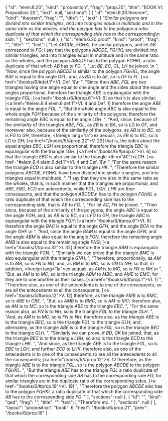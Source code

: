 {
  "id": "elem.6.20",
  "kind": "proposition",
  "frag": "prop.20",
  "title": "BOOK VI: Proposition 20.",
  "text": null,
  "sections": [
    {
      "id": "elem.6.20.theorem",
      "kind": "theorem",
      "frag": "",
      "title": "",
      "text": [
        "<var>Similar polygons are divided into similar triangles</var>, <var>and into triangles equal in multitude and in the same ratio as the wholes</var>, <var>and the polygon has to the polygon a ratio duplicate of that which the corresponding side has to the corresponding</var>\n       <var>side</var>. "
      ],
      "sections": null
    },
    {
      "id": "elem.6.20.proof",
      "kind": "proof",
      "frag": "",
      "title": "",
      "text": [
        "Let <var>ABCDE</var>, <var>FGHKL</var> be similar polygons, and let <var>AB</var> correspond to <var>FG</var>; I say that the polygons <var>ABCDE</var>, <var>FGHKL</var> are divided into similar triangles, and into triangles equal in multitude and in the same ratio as the wholes, and the polygon <var>ABCDE</var> has to the polygon <var>FGHKL</var> a ratio duplicate of that which <var>AB</var> has to <var>FG</var>. ",
        "Let <var>BE</var>, <var>EC</var>, <var>GL</var>, <var>LH</var> be joined. \n      ",
        "Now, since the polygon <var>ABCDE</var> is similar to the polygon <var>FGHKL</var>, the angle <var>BAE</var> is equal to the angle <var>GFL</var>; and, as <var>BA</var> is to <var>AE</var>, so is <var>GF</var> to <var>FL</var>. [<a href=\"/books/6/#def.1\">VI. Def. 1</a>]\n      ",
        "Since then <var>ABE</var>, <var>FGL</var> are two triangles having one angle equal to one angle and the sides about the equal angles proportional, therefore the triangle <var>ABE</var> is equiangular with the triangle <var>FGL</var>; [<a href=\"/books/6/#prop.6\">VI. 6</a>] so that it is also similar; [<a href=\"#elem.6.4 elem.6.def.1\">VI. 4 and Def. 1</a>] therefore the angle <var>ABE</var> is equal to the angle <var>FGL</var>. ",
        "But the whole angle <var>ABC</var> is also equal to the whole angle <var>FGH</var> because of the similarity of the polygons; therefore the remaining angle <var>EBC</var> is equal to the angle <var>LGH</var>. ",
        "And, since, because of the similarity of the triangles <var>ABE</var>, <var>FGL</var>, as <var>EB</var> is to <var>BA</var>, so is <var>LG</var> to <var>GF</var>, and moreover also, because of the similarity of the polygons, as <var>AB</var> is to <var>BC</var>, so is <var>FG</var> to <var>GH</var>, therefore, <foreign lang=\"la\">ex aequali</foreign>, as <var>EB</var> is to <var>BC</var>, so is <var>LG</var> to <var>GH</var>; [<a href=\"/books/5/#prop.22\">V. 22</a>] that is, the sides about the equal angles <var>EBC</var>, <var>LGH</var> are proportional; therefore the triangle <var>EBC</var> is equiangular with the triangle <var>LGH</var>, [<a href=\"/books/6/#prop.6\">VI. 6</a>] so that the triangle <var>EBC</var> is also similar to the triangle <lb n=\"40\"/><var>LGH</var>. [<a href=\"#elem.6.4 elem.6.def.1\">VI. 4 and Def. 1</a>]\n      ",
        "For the same reason the triangle <var>ECD</var> is also similar to the triangle <var>LHK</var>. ",
        "Therefore the similar polygons <var>ABCDE</var>, <var>FGHKL</var> have been divided into similar triangles, and into triangles equal in multitude. ",
        "I say that they are also in the same ratio as the wholes, that is, in such manner that the triangles are proportional, and <var>ABE</var>, <var>EBC</var>, <var>ECD</var> are antecedents, while <var>FGL</var>, <var>LGH</var>, <var>LHK</var> are their consequents, and that the polygon <var>ABCDE</var>\n       has to the polygon <var>FGHKL</var> a ratio duplicate of that which the corresponding side has to the corresponding side, that is <var>AB</var> to <var>FG</var>. ",
        "For let <var>AC</var>, <var>FH</var> be joined. ",
        "Then since, because of the similarity of the polygons, the angle <var>ABC</var> is equal to the angle <var>FGH</var>, and, as <var>AB</var> is to <var>BC</var>, so is <var>FG</var> to <var>GH</var>, the triangle <var>ABC</var> is equiangular with the triangle <var>FGH</var>; [<a href=\"/books/6/#prop.6\">VI. 6</a>] therefore the angle <var>BAC</var> is equal to the angle <var>GFH</var>, and the angle <var>BCA</var> to the angle <var>GHF</var>.\n       ",
        "And, since the angle <var>BAM</var> is equal to the angle <var>GFN</var>, and the angle <var>ABM</var> is also equal to the angle <var>FGN</var>, therefore the remaining angle <var>AMB</var> is also equal to the remaining angle <var>FNG</var>; [<a href=\"/books/1/#prop.32\">I. 32</a>] therefore the triangle <var>ABM</var> is equiangular with the triangle <var>FGN</var>. ",
        "Similarly we can prove that the triangle <var>BMC</var> is also equiangular with the triangle <var>GNH</var>. ",
        "Therefore, proportionally, as <var>AM</var> is to <var>MB</var>, so is <var>FN</var> to <var>NG</var>, and, as <var>BM</var> is to <var>MC</var>, so is <var>GN</var> to <var>NH</var>; so that, in addition, <foreign lang=\"la\">ex aequali</foreign>, as <var>AM</var> is to <var>MC</var>, so is <var>FN</var> to <var>NH</var>.\n      ",
        "But, as <var>AM</var> is to <var>MC</var>, so is the triangle <var>ABM</var> to <var>MBC</var>, and <var>AME</var> to <var>EMC</var>; for they are to one another as their bases. [<a href=\"/books/6/#prop.1\">VI. 1</a>] ",
        "Therefore also, as one of the antecedents is to one of the consequents, so are all the antecedents to all the consequents; [<a href=\"/books/5/#prop.12\">V. 12</a>] therefore, as the triangle <var>AMB</var> is to <var>BMC</var>, so is <var>ABE</var> to <var>CBE</var>. ",
        "But, as <var>AMB</var> is to <var>BMC</var>, so is <var>AM</var> to <var>MC</var>; therefore also, as <var>AM</var> is to <var>MC</var>, so is the triangle <var>ABE</var> to the triangle <var>EBC</var>. ",
        "For the same reason also, as <var>FN</var> is to <var>NH</var>, so is the triangle <var>FGL</var> to the triangle <var>GLH</var>. ",
        "And, as <var>AM</var> is to <var>MC</var>, so is <var>FN</var> to <var>NH</var>; therefore also, as the triangle <var>ABE</var> is to the triangle <var>BEC</var>, so is the triangle <var>FGL</var> to the triangle <var>GLH</var>; and, alternately, as the triangle <var>ABE</var> is to the triangle <var>FGL</var>, so is the triangle <var>BEC</var> to the triangle <var>GLH</var>. ",
        "Similarly we can prove, if <var>BD</var>, <var>GK</var> be joined, that, as the triangle <var>BEC</var> is to the triangle <var>LGH</var>, so also is the triangle <var>ECD</var> to the triangle <var>LHK</var>. ",
        "And since, as the triangle <var>ABE</var> is to the triangle <var>FGL</var>, so is <var>EBC</var> to <var>LGH</var>, and further <var>ECD</var> to <var>LHK</var>, therefore also, as one of the antecedents is to one of the consequents so are all the antecedents to all the consequents; [<a href=\"/books/5/#prop.12\">V. 12</a> therefore, as the triangle <var>ABE</var> is to the triangle <var>FGL</var>, so is the polygon <var>ABCDE</var> to the polygon <var>FGHKL</var>. ",
        "But the triangle <var>ABE</var> has to the triangle <var>FGL</var> a ratio duplicate of that which the corresponding side <var>AB</var> has to the corresponding side <var>FG</var>; for similar triangles are in the duplicate ratio of the corresponding sides. [<a href=\"/books/6/#prop.19\">VI. 19</a>] ",
        "Therefore the polygon <var>ABCDE</var> also has to the polygon <var>FGHKL</var> a ratio duplicate of that which the corresponding side <var>AB</var> has to the corresponding side <var>FG</var>. "
      ],
      "sections": null
    },
    {
      "id": "",
      "kind": "qed",
      "frag": "",
      "title": "",
      "text": [
        "Therefore etc. "
      ],
      "sections": null
    }
  ],
  "layout": "proposition",
  "book": 6,
  "next": "/books/6/prop.21",
  "prev": "/books/6/prop.19"
}
